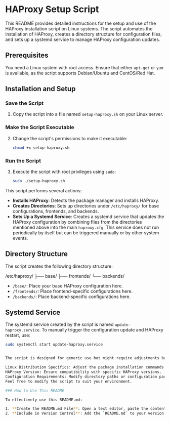 # HAProxy Setup Script

This README provides detailed instructions for the setup and use of the HAProxy installation script on Linux systems. The script automates the installation of HAProxy, creates a directory structure for configuration files, and sets up a systemd service to manage HAProxy configuration updates.

## Prerequisites

You need a Linux system with root access. Ensure that either `apt-get` or `yum` is available, as the script supports Debian/Ubuntu and CentOS/Red Hat.

## Installation and Setup

### Save the Script

1. Copy the script into a file named `setup-haproxy.sh` on your Linux server.

### Make the Script Executable

2. Change the script's permissions to make it executable:
    ```bash
    chmod +x setup-haproxy.sh
    ```

### Run the Script

3. Execute the script with root privileges using `sudo`:
    ```bash
    sudo ./setup-haproxy.sh
    ```

This script performs several actions:
- **Installs HAProxy**: Detects the package manager and installs HAProxy.
- **Creates Directories**: Sets up directories under `/etc/haproxy/` for base configurations, frontends, and backends.
- **Sets Up a Systemd Service**: Creates a systemd service that updates the HAProxy configuration by combining files from the directories mentioned above into the main `haproxy.cfg`. This service does not run periodically by itself but can be triggered manually or by other system events.

## Directory Structure

The script creates the following directory structure:


/etc/haproxy/
├── base/
├── frontends/
└── backends/

- `/base/`: Place your base HAProxy configuration here.
- `/frontends/`: Place frontend-specific configurations here.
- `/backends/`: Place backend-specific configurations here.

## Systemd Service

The systemd service created by the script is named `update-haproxy.service`. To manually trigger the configuration update and HAProxy restart, use:
```bash
sudo systemctl start update-haproxy.service


The script is designed for generic use but might require adjustments based on specific requirements:

Linux Distribution Specifics: Adjust the package installation commands based on your Linux distribution.
HAProxy Version: Ensure compatibility with specific HAProxy versions.
Configuration Requirements: Modify directory paths or configuration parameters according to your setup needs.
Feel free to modify the script to suit your environment.

### How to Use This README

To effectively use this README.md:

1. **Create the README.md File**: Open a text editor, paste the content above, and save it as `README.md` in the same directory as your script.
2. **Include in Version Control**: Add the `README.md` to your version control system to ensure it accompanies the script in your repository. This helps other users with detailed instructions and a clear understanding of how to utilize the script properly.
